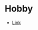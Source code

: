 # Hobby

* [Link](https://drive.google.com/drive/folders/1d56V05LjRfMStXd7ig_kvDZzpxiYI_B3?usp=sharing)
